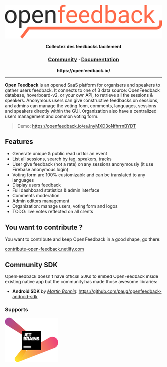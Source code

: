 <p align="center">
  <img src="/public/static/logos/openfeedback%20black%20orange-3x.png" alt="OpenFeedback logo" />
</p>
<p align="center">
  <strong>Collectez des feedbacks facilement</strong>
</p>

<h3 align="center">
  <a href="https://gitter.im/open-feedback/community">Community</a>
  <span> · </span>
  <a href="https://contribute-open-feedback.netlify.com/">Documentation</a>
</h3>

<p align="center"><b>https://openfeedback.io/</b></p>

---

**Open Feedback** is an opened SaaS platform for organisers and speakers to gather users feedback. It connects to one of 3 data source: OpenFeedback database, hoverboard-v2, or your own API, to retrieve all the sessions & speakers. Anonymous users can give constructive feedbacks on sessions, and admins can manage the voting form, comments, languages, sessions and speakers directly within the GUI. Organization also have a centralized users management and common voting form.

> Demo: https://openfeedback.io/eaJnyMXD3oNfhrrnBYDT

## Features

-   Generate unique & public read url for an event
-   List all sessions, search by tag, speakers, tracks
-   User give feedback (not a rate) on any sessions anonymously (it use Firebase anonymous login)
-   Voting form are 100% customizable and can be translated to any languages
-   Display users feedback
-   Full dashboard statistics & admin interface
-   Comments moderation
-   Admin editors management
-   Organization: manage users, voting form and logos
-   TODO: live votes reflected on all clients

## You want to contribute ?

You want to contribute and keep Open Feedback in a good shape, go there:

[contribute-open-feedback.netlify.com](https://contribute-open-feedback.netlify.com)

## Community SDK

OpenFeedback doesn't have official SDKs to embed OpenFeedback inside existing native app but the community has made those awesome libraries: 
- **Android SDK** _by [Martin Bonnin](https://github.com/martinbonnin/)_: https://github.com/paug/openfeedback-android-sdk

### Supports

[![JetBrains](https://github.com/HugoGresse/open-feedback/blob/master/docs/jetbrains-variant-2.png)](https://www.jetbrains.com/?from=openfeedback)
